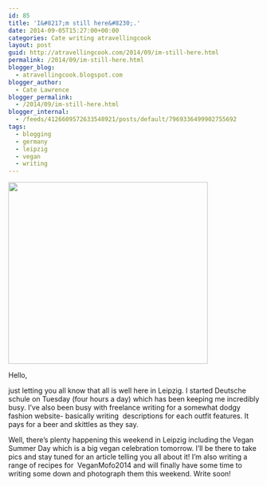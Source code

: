 ```yaml
---
id: 85
title: 'I&#8217;m still here&#8230;.'
date: 2014-09-05T15:27:00+00:00
categories: Cate writing atravellingcook
layout: post
guid: http://atravellingcook.com/2014/09/im-still-here.html
permalink: /2014/09/im-still-here.html
blogger_blog:
  - atravellingcook.blogspot.com
blogger_author:
  - Cate Lawrence
blogger_permalink:
  - /2014/09/im-still-here.html
blogger_internal:
  - /feeds/4126609572633548921/posts/default/7969336499902755692
tags:
  - blogging
  - germany
  - leipzig
  - vegan
  - writing
---
```


  <a  href="http://2.bp.blogspot.com/-XM-QbITwM9I/VAnIHyQ4ztI/AAAAAAAAJZg/CyFK4Fr_X9U/s1600/1386356-bigthumbnail.jpg"><img src="http://2.bp.blogspot.com/-XM-QbITwM9I/VAnIHyQ4ztI/AAAAAAAAJZg/CyFK4Fr_X9U/s1600/1386356-bigthumbnail.jpg" alt="" width="400" height="365" border="0" /></a>


Hello,
  
just letting you all know that all is well here in Leipzig. I started Deutsche schule on Tuesday (four hours a day) which has been keeping me incredibly busy. I&#8217;ve also been busy with freelance writing for a somewhat dodgy fashion website- basically writing  descriptions for each outfit features. It pays for a beer and skittles as they say.



Well, there&#8217;s plenty happening this weekend in Leipzig including the Vegan Summer Day which is a big vegan celebration tomorrow. I&#8217;ll be there to take pics and stay tuned for an article telling you all about it! I&#8217;m also writing a range of recipes for  VeganMofo2014 and will finally have some time to writing some down and photograph them this weekend. Write soon!